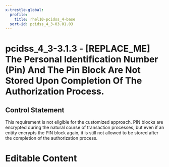 ```yaml
---
x-trestle-global:
  profile:
    title: rhel10-pcidss_4-base
  sort-id: pcidss_4_3-03.01.03
---
```


# pcidss_4_3-3.1.3 - \[REPLACE_ME\] The Personal Identification Number (Pin) And The Pin Block Are Not Stored Upon Completion Of The Authorization Process.

## Control Statement

This requirement is not eligible for the customized approach. PIN blocks are encrypted
during the natural course of transaction processes, but even if an entity encrypts the
PIN block again, it is still not allowed to be stored after the completion of the
authorization process.

# Editable Content

<!-- Make additions and edits below -->
<!-- The above represents the contents of the control as received by the profile, prior to additions. -->
<!-- If the profile makes additions to the control, they will appear below. -->
<!-- The above markdown may not be edited but you may edit the content below, and/or introduce new additions to be made by the profile. -->
<!-- If there is a yaml header at the top, parameter values may be edited. Use --set-parameters to incorporate the changes during assembly. -->
<!-- The content here will then replace what is in the profile for this control, after running profile-assemble. -->
<!-- The current profile has no added parts for this control, but you may add new ones here. -->
<!-- Each addition must have a heading either of the form ## Control my_addition_name -->
<!-- or ## Part a. (where the a. refers to one of the control statement labels.) -->
<!-- "## Control" parts are new parts added after the statement part. -->
<!-- "## Part" parts are new parts added into the top-level statement part with that label. -->
<!-- Subparts may be added with nested hash levels of the form ### My Subpart Name -->
<!-- underneath the parent ## Control or ## Part being added -->
<!-- See https://oscal-compass.github.io/compliance-trestle/tutorials/ssp_profile_catalog_authoring/ssp_profile_catalog_authoring for guidance. -->

